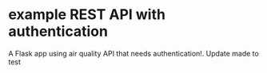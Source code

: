 # example REST API with authentication
A Flask app using air quality API that needs authentication!.
Update made to test
